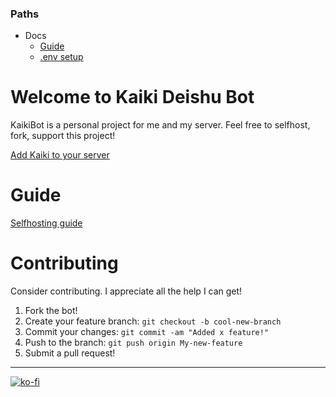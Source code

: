 ### Paths

- Docs
    - [Guide](docs/GUIDE.md)
    - [.env setup](docs/ENV.md)

# Welcome to Kaiki Deishu Bot

KaikiBot is a personal project for me and my server. Feel free to selfhost, fork, support this project!

[Add Kaiki to your server](https://discord.com/oauth2/authorize?client_id=714695773534814238&scope=bot)

# Guide

[Selfhosting guide](docs/GUIDE.md)

# Contributing

Consider contributing. I appreciate all the help I can get!

1. Fork the bot!
1. Create your feature branch: `git checkout -b cool-new-branch`
1. Commit your changes: `git commit -am "Added x feature!"`
1. Push to the branch: `git push origin My-new-feature`
1. Submit a pull request!

---

[![ko-fi](https://ko-fi.com/img/githubbutton_sm.svg)](https://ko-fi.com/C0C3IJV8A)
